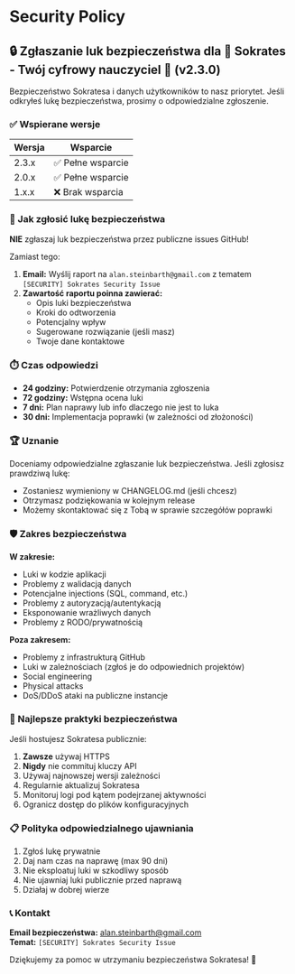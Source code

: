 # Security Policy

## 🔒 Zgłaszanie luk bezpieczeństwa dla 🧠 Sokrates - Twój cyfrowy nauczyciel 🤖 (v2.3.0)

Bezpieczeństwo Sokratesa i danych użytkowników to nasz priorytet. Jeśli odkryłeś lukę bezpieczeństwa, prosimy o odpowiedzialne zgłoszenie.

### ✅ Wspierane wersje

| Wersja | Wsparcie         |
| ------ | ---------------- |
| 2.3.x  | ✅ Pełne wsparcie |
| 2.0.x  | ✅ Pełne wsparcie |
| 1.x.x  | ❌ Brak wsparcia  |

### 🚨 Jak zgłosić lukę bezpieczeństwa

**NIE** zgłaszaj luk bezpieczeństwa przez publiczne issues GitHub!

Zamiast tego:

1. **Email:** Wyślij raport na `alan.steinbarth@gmail.com` z tematem `[SECURITY] Sokrates Security Issue`
2. **Zawartość raportu poinna zawierać:**
   - Opis luki bezpieczeństwa
   - Kroki do odtworzenia
   - Potencjalny wpływ
   - Sugerowane rozwiązanie (jeśli masz)
   - Twoje dane kontaktowe

### ⏱️ Czas odpowiedzi

- **24 godziny:** Potwierdzenie otrzymania zgłoszenia
- **72 godziny:** Wstępna ocena luki
- **7 dni:** Plan naprawy lub info dlaczego nie jest to luka
- **30 dni:** Implementacja poprawki (w zależności od złożoności)

### 🏆 Uznanie

Doceniamy odpowiedzialne zgłaszanie luk bezpieczeństwa. Jeśli zgłosisz prawdziwą lukę:

- Zostaniesz wymieniony w CHANGELOG.md (jeśli chcesz)
- Otrzymasz podziękowania w kolejnym release
- Możemy skontaktować się z Tobą w sprawie szczegółów poprawki

### 🛡️ Zakres bezpieczeństwa

**W zakresie:**
- Luki w kodzie aplikacji
- Problemy z walidacją danych
- Potencjalne injections (SQL, command, etc.)
- Problemy z autoryzacją/autentykacją
- Eksponowanie wrażliwych danych
- Problemy z RODO/prywatnością

**Poza zakresem:**
- Problemy z infrastrukturą GitHub
- Luki w zależnościach (zgłoś je do odpowiednich projektów)
- Social engineering
- Physical attacks
- DoS/DDoS ataki na publiczne instancje

### 🔧 Najlepsze praktyki bezpieczeństwa

Jeśli hostujesz Sokratesa publicznie:

1. **Zawsze** używaj HTTPS
2. **Nigdy** nie commituj kluczy API
3. Używaj najnowszej wersji zależności
4. Regularnie aktualizuj Sokratesa
5. Monitoruj logi pod kątem podejrzanej aktywności
6. Ogranicz dostęp do plików konfiguracyjnych

### 📋 Polityka odpowiedzialnego ujawniania

1. Zgłoś lukę prywatnie
2. Daj nam czas na naprawę (max 90 dni)
3. Nie eksploatuj luki w szkodliwy sposób
4. Nie ujawniaj luki publicznie przed naprawą
5. Działaj w dobrej wierze

### 📞 Kontakt

**Email bezpieczeństwa:** alan.steinbarth@gmail.com  
**Temat:** `[SECURITY] Sokrates Security Issue`

Dziękujemy za pomoc w utrzymaniu bezpieczeństwa Sokratesa! 🙏
